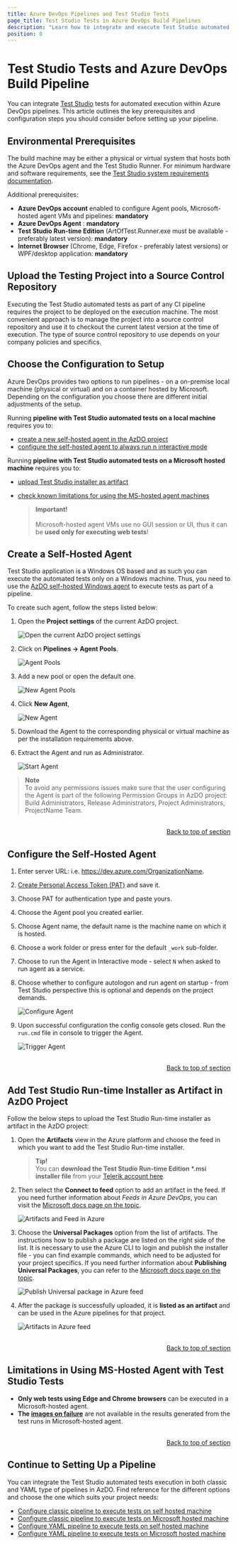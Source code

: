 ```yaml
---
title: Azure DevOps Pipelines and Test Studio Tests
page_title: Test Studio Tests in Azure DevOps Build Pipelines
description: "Learn how to integrate and execute Test Studio automated tests in Azure DevOps pipelines using self-hosted or Microsoft-hosted agents. This guide covers prerequisites, agent setup, artifact management, and limitations for web and desktop test execution."
position: 0
---
```

# Test Studio Tests and Azure DevOps Build Pipeline

You can integrate <a href="https://www.telerik.com/teststudio" target="_blank">Test Studio</a> tests for automated execution within Azure DevOps pipelines. This article outlines the key prerequisites and configuration steps you should consider before setting up your pipeline.

## Environmental Prerequisites

The build machine may be either a physical or virtual system that hosts both the Azure DevOps agent and the Test Studio Runner. For minimum hardware and software requirements, see the <a href="/system-requirements" target="_blank">Test Studio system requirements documentation</a>.

Additional prerequisites: 

* __Azure DevOps account__ enabled to configure Agent pools, Microsoft-hosted agent VMs and pipelines: __mandatory__
* __Azure DevOps Agent__ : __mandatory__
* __Test Studio Run-time Edition__ (ArtOfTest.Runner.exe must be available - preferably latest version): __mandatory__
* __Internet Browser__ (Chrome, Edge, Firefox - preferably latest versions) or WPF/desktop application: __mandatory__

## Upload the Testing Project into a Source Control Repository

Executing the Test Studio automated tests as part of any CI pipeline requires the project to be deployed on the execution machine. The most convenient approach is to manage the project into a source control repository and use it to checkout the current latest version at the time of execution. The type of source control repository to use depends on your company policies and specifics. 

## Choose the Configuration to Setup

Azure DevOps provides two options to run pipelines - on a on-premise local machine (physical or virtual) and on a container hosted by Microsoft. Depending on the configuration you choose there are different initial adjustments of the setup. 

Running __pipeline with Test Studio automated tests on a local machine__ requires you to: 

* [create a new self-hosted agent in the AzDO project](#create-a-self-hosted-agent)
* [configure the self-hosted agent to always run n interactive mode](#configure-the-self-hosted-agent)

Running __pipeline with Test Studio automated tests on a Microsoft hosted machine__ requires you to:

* [upload Test Studio installer as artifact](#add-test-studio-run-time-installer-as-artifact-in-azdo-project)
* [check known limitations for using the MS-hosted agent machines](#limitations-in-using-ms-hosted-agent-with-test-studio-tests)

    > __Important!__
    > <br>
    > <br>
    > Microsoft-hosted agent VMs use no GUI session or UI, thus it can be __used only for executing web tests__!

## Create a Self-Hosted Agent 

Test Studio application is a Windows OS based and as such you can execute the automated tests only on a Windows machine. Thus, you need to use the <a href="https://docs.microsoft.com/en-us/azure/devops/pipelines/agents/v2-windows?view=azure-devops" target="_blank">AzDO self-hosted Windows agent</a> to execute tests as part of a pipeline.

To create such agent, follow the steps listed below: 

1. Open the **Project settings** of the current AzDO project.

    ![Open the current AzDO project settings][2]

2. Click on **Pipelines -> Agent Pools**.

    ![Agent Pools][3]

3. Add a new pool or open the default one.

    ![New Agent Pools][4]

4. Click **New Agent**,

    ![New Agent][5]

5. Download the Agent to the corresponding physical or virtual machine as per the installation requirements above.

6. Extract the Agent and run as Administrator.

    ![Start Agent][6]

> **Note** 
> <br>
> To avoid any permissions issues make sure that the user configuring the Agent is part of the following Permission Groups in AzDO project: Build Administrators, Release Administrators, Project Administrators, ProjectName Team.

<br>
<div><a style="float:right" href="#choose-the-configuration-to-setup">Back to top of section</a></div>
<br>

## Configure the Self-Hosted Agent

1. Enter server URL: i.e. https://dev.azure.com/OrganizationName.

2. <a href="https://docs.microsoft.com/en-us/azure/devops/pipelines/agents/v2-windows?view=azure-devops#permissions" target="_blank">Create Personal Access Token (PAT)</a> and save it.

3. Choose PAT for authentication type and paste yours.

4. Choose the Agent pool you created earlier.

5. Choose Agent name, the default name is the machine name on which it is hosted.

6. Choose a work folder or press enter for the default `_work` sub-folder.

7. Choose to run the Agent in Interactive mode - select `N` when asked to run agent as a service.

8. Choose whether to configure autologon and run agent on startup - from Test Studio perspective this is optional and depends on the project demands.

    ![Configure Agent][7]

9. Upon successful configuration the config console gets closed. Run the `run.cmd` file in console to trigger the Agent.

    ![Trigger Agent][8]


<br>
<div><a style="float:right" href="#choose-the-configuration-to-setup">Back to top of section</a></div>
<br>







## Add Test Studio Run-time Installer as Artifact in AzDO Project

Follow the below steps to upload the Test Studio Run-time installer as artifact in the AzDO project:


1. Open the __Artifacts__ view in the Azure platform and choose the feed in which you want to add the Test Studio Run-time installer. 

    > __Tip!__
    ><br>
    > You can __download the Test Studio Run-time Edition *.msi installer file__ from your <a href="https://www.telerik.com/account/product-download?product=TESTSTUDIORUNTIME" target="_blank">Telerik account here</a>. 
   
2. Then select the __Connect to feed__ option to add an artifact in the feed. If you need further information about _Feeds in Azure DevOps_, you can visit the <a href="https://docs.microsoft.com/en-us/azure/devops/artifacts/concepts/feeds?view=azure-devops" target="_blank">Microsoft docs page on the topic</a>.

    ![Artifacts and Feed in Azure](/img/advanced-topics/build-server/mha-testing/fig1.png)

3. Choose the __Universal Packages__ option from the list of artifacts. The instructions how to publish a package are listed on the right side of the list. It is necessary to use the Azure CLI to login and publish the installer file - you can find example commands, which need to be adjusted for your project specifics. If you need further information about __Publishing Universal Packages__, you can refer to the <a href="https://docs.microsoft.com/en-us/azure/devops/artifacts/quickstarts/universal-packages?view=azure-devops" target="_blank">Microsoft docs page on the topic</a>.

    ![Publish Universal package in Azure feed](/img/advanced-topics/build-server/mha-testing/fig2.png)

4. After the package is successfully uploaded, it is __listed as an artifact__ and can be used in the Azure pipelines for that project.

    ![Artifacts in Azure feed](/img/advanced-topics/build-server/mha-testing/fig3.png)

<br>
<div><a style="float:right" href="#choose-the-configuration-to-setup">Back to top of section</a></div>
<br>

## Limitations in Using MS-Hosted Agent with Test Studio Tests

* __Only web tests using Edge and Chrome browsers__ can be executed in a Microsoft-hosted agent.
* __The <a href="/automated-tests/test-results/step-failure-details#images-tab" target="_blank">images on failure</a>__ are not available in the results generated from the test runs in Microsoft-hosted agent.

<br>
<div><a style="float:right" href="#choose-the-configuration-to-setup">Back to top of section</a></div>
<br>

## Continue to Setting Up a Pipeline

You can integrate the Test Studio automated tests execution in both classic and YAML type of pipelines in AzDO. Find reference for the different options and choose the one which suits your project needs: 

- <a href="/advanced-topics/build-server/azdo/self-hosted-agent-classic-pipeline" target="_blank">Configure classic pipeline to execute tests on self hosted machine</a>
- <a href="/advanced-topics/build-server/azdo/ms-hosted-agent-classic-pipeline" target="_blank">Configure classic pipeline to execute tests on Microsoft hosted machine</a>
- <a href="/advanced-topics/build-server/azdo/self-hosted-agent-yml-pipeline" target="_blank">Configure YAML pipeline to execute tests on self hosted machine</a>
- <a href="/advanced-topics/build-server/azdo/ms-hosted-agent-yml-pipeline" target="_blank">Configure YAML pipeline to execute tests on Microsoft hosted machine</a>

[2]: /img/advanced-topics/build-server/azure-devops/fig2.png
[3]: /img/advanced-topics/build-server/azure-devops/fig3.png
[4]: /img/advanced-topics/build-server/azure-devops/fig4.png
[5]: /img/advanced-topics/build-server/azure-devops/fig5.png
[6]: /img/advanced-topics/build-server/azure-devops/fig6.png
[7]: /img/advanced-topics/build-server/azure-devops/fig7.png
[8]: /img/advanced-topics/build-server/azure-devops/fig8.png